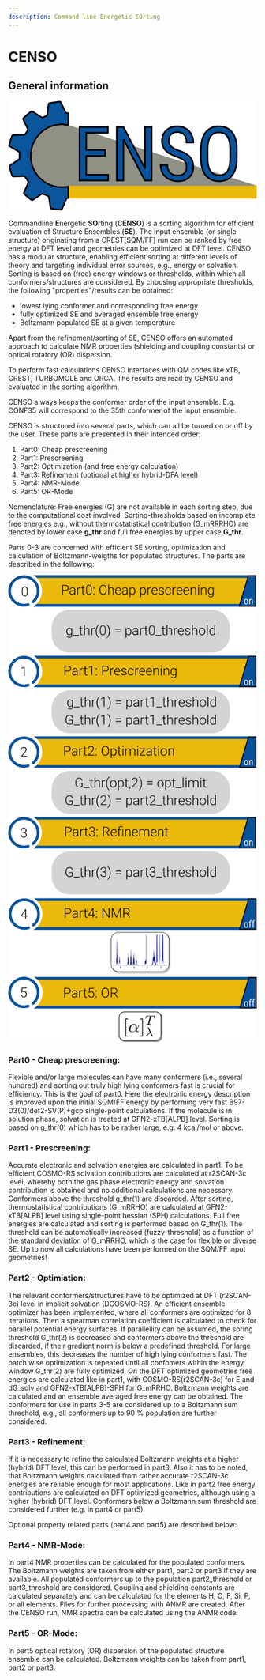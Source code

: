 ```yaml
---
description: Command line Energetic SOrting
---
```


# CENSO

## **General information**

![CENSO-LOGO](.gitbook/assets/censo_logo.png)

**C**ommandline **E**nergetic **SO**rting \(**CENSO**\) is a sorting algorithm for efficient evaluation of Structure Ensembles \(**SE**\). The input ensemble \(or single structure\) originating from a CREST\[SQM/FF\] run can be ranked by free energy at DFT level and geometries can be optimized at DFT level. CENSO has a modular structure, enabling efficient sorting at different levels of theory and targeting individual error sources, e.g., energy or solvation. Sorting is based on \(free\) energy windows or thresholds, within which all conformers/structures are considered. By choosing appropriate thresholds, the following "properties"/results can be obtained:

* lowest lying conformer and corresponding free energy
* fully optimized SE and averaged ensemble free energy
* Boltzmann populated SE at a given temperature

Apart from the refinement/sorting of SE, CENSO offers an automated approach to calculate NMR properties \(shielding and coupling constants\) or optical rotatory \(OR\) dispersion.

To perform fast calculations CENSO interfaces with QM codes like xTB, CREST, TURBOMOLE and ORCA. The results are read by CENSO and evaluated in the sorting algorithm.

CENSO always keeps the conformer order of the input ensemble. E.g. CONF35 will correspond to the 35th conformer of the input ensemble.

CENSO is structured into several parts, which can all be turned on or off by the user. These parts are presented in their intended order:

1. Part0: Cheap prescreening
2. Part1: Prescreening
3. Part2: Optimization \(and free energy calculation\)
4. Part3: Refinement    \(optional at higher hybrid-DFA level\)
5. Part4: NMR-Mode
6. Part5: OR-Mode

Nomenclature: Free energies \(G\) are not available in each sorting step, due to the computational cost involved. Sorting-thresholds based on incomplete free energies e.g., without thermostatistical contribution \(G\_mRRRHO\) are denoted by lower case **g\_thr** and full free energies by upper case **G\_thr**.

Parts 0-3 are concerned with efficient SE sorting, optimization and calculation of Boltzmann-weigths for populated structures. The parts are described in the following:

![CENSO workflow with threshold information.](.gitbook/assets/short_censo.png)

### Part0 - Cheap prescreening:

Flexible and/or large molecules can have many conformers \(i.e., several hundred\) and sorting out truly high lying conformers fast is crucial for efficiency. This is the goal of part0. Here the electronic energy description is improved upon the initial SQM/FF energy by performing very fast B97-D3\(0\)/def2-SV\(P\)+gcp single-point calculations. If the molecule is in solution phase, solvation is treated at GFN2-xTB\[ALPB\] level. Sorting is based on g\_thr\(0\) which has to be rather large, e.g. 4 kcal/mol or above.

### Part1 - Prescreening:

Accurate electronic and solvation energies are calculated in part1. To be efficient COSMO-RS solvation contributions are calculated at r2SCAN-3c level, whereby both the gas phase electronic energy and solvation contribution is obtained and no additional calculations are necessary. Conformers above the threshold g\_thr\(1\) are discarded. After sorting, thermostatistical contributions \(G\_mRRHO\) are calculated at GFN2-xTB\[ALPB\] level using single-point hessian \(SPH\) calculations. Full free energies are calculated and sorting is performed based on G\_thr\(1\). The threshold can be automatically increased \(fuzzy-threshold\) as a function of the standard deviation of G\_mRRHO, which is the case for flexible or diverse SE. Up to now all calculations have been performed on the SQM/FF input geometries!

### Part2 - Optimiation:

The relevant conformers/structures have to be optimized at DFT \(r2SCAN-3c\) level in implicit solvation \(DCOSMO-RS\). An efficient ensemble optimizer has been implemented, where all conformers are optimized for 8 iterations. Then a spearman correlation coefficient is calculated to check for parallel potential energy surfaces. If parallellity can be assumed, the soring threshold G\_thr\(2\) is decreased and conformers above the threshold are discarded, if their gradient norm is below a predefined threshold. For large ensembles, this decreases the number of high lying conformers fast. The batch wise optimization is repeated until all confomers within the energy window G\_thr\(2\) are fully optimized. On the DFT optimized geometries free energies are calculated like in part1, with COSMO-RS\(r2SCAN-3c\) for E and dG\_solv and GFN2-xTB\[ALPB\]-SPH for G\_mRRHO. Boltzmann weights are calculated and an ensemble averaged free energy can be obtained. The conformers for use in parts 3-5 are considered up to a Boltzmann sum threshold, e.g., all conformers up to 90 % population are further considered.

### Part3 - Refinement:

If it is necessary to refine the calculated Boltzmann weights at a higher \(hybrid\) DFT level, this can be performed in part3. Also it has to be noted, that Boltzmann weights calculated from rather accurate r2SCAN-3c energies are reliable enough for most applications. Like in part2 free energy contributions are calculated on DFT optimized geometries, although using a higher \(hybrid\) DFT level. Conformers below a Boltzmann sum threshold are considered further \(e.g. in part4 or part5\).

Optional property related parts \(part4 and part5\) are described below:

### Part4 - NMR-Mode:

In part4 NMR properties can be calculated for the populated conformers. The Boltzmann weights are taken from either part1, part2 or part3 if they are available. All populated conformers up to the population part2\_threshold or part3\_threshold are considered. Coupling and shielding constants are calculated separately and can be calculated for the elements H, C, F, Si, P, or all elements. Files for further processing with ANMR are created. After the CENSO run, NMR spectra can be calculated using the ANMR code.

### Part5 - OR-Mode:

In part5 optical rotatory \(OR\) dispersion of the populated structure ensemble can be calculated. Boltzmann weights can be taken from part1, part2 or part3.

